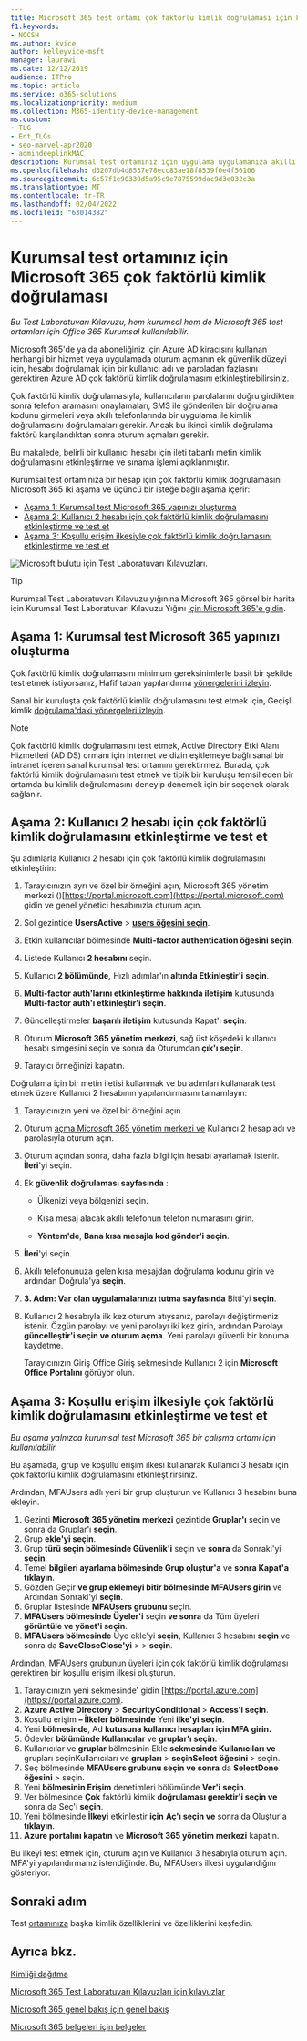 ```yaml
---
title: Microsoft 365 test ortamı çok faktörlü kimlik doğrulaması için kimlik doğrulaması
f1.keywords:
- NOCSH
ms.author: kvice
author: kelleyvice-msft
manager: laurawi
ms.date: 12/12/2019
audience: ITPro
ms.topic: article
ms.service: o365-solutions
ms.localizationpriority: medium
ms.collection: M365-identity-device-management
ms.custom:
- TLG
- Ent_TLGs
- seo-marvel-apr2020
- admindeeplinkMAC
description: Kurumsal test ortamınız için uygulama uygulamanıza akıllı telefona gönderilen metin iletilerini kullanarak çok Microsoft 365 kimlik doğrulamasını yapılandırabilirsiniz.
ms.openlocfilehash: d3207db4d8537e78ecc83ae18f8539f0e4f56106
ms.sourcegitcommit: 6c57f1e90339d5a95c9e7875599dac9d3e032c3a
ms.translationtype: MT
ms.contentlocale: tr-TR
ms.lasthandoff: 02/04/2022
ms.locfileid: "63014382"
---
```

# <a name="multi-factor-authentication-for-your-microsoft-365-for-enterprise-test-environment"></a>Kurumsal test ortamınız için Microsoft 365 çok faktörlü kimlik doğrulaması

*Bu Test Laboratuvarı Kılavuzu, hem kurumsal hem de Microsoft 365 test ortamları için Office 365 Kurumsal kullanılabilir.*

Microsoft 365'de ya da aboneliğiniz için Azure AD kiracısını kullanan herhangi bir hizmet veya uygulamada oturum açmanın ek güvenlik düzeyi için, hesabı doğrulamak için bir kullanıcı adı ve paroladan fazlasını gerektiren Azure AD çok faktörlü kimlik doğrulamasını etkinleştirebilirsiniz.

Çok faktörlü kimlik doğrulamasıyla, kullanıcıların parolalarını doğru girdikten sonra telefon aramasını onaylamaları, SMS ile gönderilen bir doğrulama kodunu girmeleri veya akıllı telefonlarında bir uygulama ile kimlik doğrulamasını doğrulamaları gerekir. Ancak bu ikinci kimlik doğrulama faktörü karşılandıktan sonra oturum açmaları gerekir.
  
Bu makalede, belirli bir kullanıcı hesabı için ileti tabanlı metin kimlik doğrulamasını etkinleştirme ve sınama işlemi açıklanmıştır.
  
Kurumsal test ortamınıza bir hesap için çok faktörlü kimlik doğrulamasını Microsoft 365 iki aşama ve üçüncü bir isteğe bağlı aşama içerir:
- [Aşama 1: Kurumsal test Microsoft 365 yapınızı oluşturma](#phase-1-build-out-your-microsoft-365-for-enterprise-test-environment)
- [Aşama 2: Kullanıcı 2 hesabı için çok faktörlü kimlik doğrulamasını etkinleştirme ve test et](#phase-2-enable-and-test-multi-factor-authentication-for-the-user-2-account)
- [Aşama 3: Koşullu erişim ilkesiyle çok faktörlü kimlik doğrulamasını etkinleştirme ve test et](#phase-3-enable-and-test-multi-factor-authentication-with-a-conditional-access-policy)

![Microsoft bulutu için Test Laboratuvarı Kılavuzları.](../media/m365-enterprise-test-lab-guides/cloud-tlg-icon.png) 
    
> [!TIP]
> Kurumsal Test Laboratuvarı Kılavuzu yığınına Microsoft 365 görsel bir harita için Kurumsal Test Laboratuvarı Kılavuzu Yığını [için Microsoft 365'e gidin](../downloads/Microsoft365EnterpriseTLGStack.pdf).
  
## <a name="phase-1-build-out-your-microsoft-365-for-enterprise-test-environment"></a>Aşama 1: Kurumsal test Microsoft 365 yapınızı oluşturma

Çok faktörlü kimlik doğrulamasını minimum gereksinimlerle basit bir şekilde test etmek istiyorsanız, Hafif taban yapılandırma [yönergelerini izleyin](lightweight-base-configuration-microsoft-365-enterprise.md).
  
Sanal bir kuruluşta çok faktörlü kimlik doğrulamasını test etmek için, Geçişli kimlik [doğrulama'daki yönergeleri izleyin](pass-through-auth-m365-ent-test-environment.md).
  
> [!NOTE]
> Çok faktörlü kimlik doğrulamasını test etmek, Active Directory Etki Alanı Hizmetleri (AD DS) ormanı için İnternet ve dizin eşitlemeye bağlı sanal bir intranet içeren sanal kurumsal test ortamını gerektirmez. Burada, çok faktörlü kimlik doğrulamasını test etmek ve tipik bir kuruluşu temsil eden bir ortamda bu kimlik doğrulamasını deneyip denemek için bir seçenek olarak sağlanır.
  
## <a name="phase-2-enable-and-test-multi-factor-authentication-for-the-user-2-account"></a>Aşama 2: Kullanıcı 2 hesabı için çok faktörlü kimlik doğrulamasını etkinleştirme ve test et

Şu adımlarla Kullanıcı 2 hesabı için çok faktörlü kimlik doğrulamasını etkinleştirin:
  
1. Tarayıcınızın ayrı ve özel bir örneğini açın, Microsoft 365 yönetim merkezi ()[https://portal.microsoft.com](https://portal.microsoft.com) gidin ve genel yönetici hesabınızla oturum açın.
    
2. Sol gezintide **UsersActive** >  <a href="https://go.microsoft.com/fwlink/p/?linkid=834822" target="_blank">**users öğesini seçin**</a>.
    
3. Etkin kullanıcılar bölmesinde **Multi-factor authentication öğesini seçin**.
    
4. Listede Kullanıcı **2 hesabını** seçin.
    
5. Kullanıcı **2 bölümünde,** Hızlı adımlar'ın **altında Etkinleştir'i** **seçin**.
    
6. **Multi-factor auth'larını etkinleştirme hakkında iletişim** kutusunda **Multi-factor auth'ı etkinleştir'i seçin**.
    
7. Güncelleştirmeler **başarılı iletişim** kutusunda Kapat'ı **seçin**.
    
8. Oturum **Microsoft 365 yönetim merkezi**, sağ üst köşedeki kullanıcı hesabı simgesini seçin ve sonra da Oturumdan **çık'ı seçin**.
    
9. Tarayıcı örneğinizi kapatın.
   
Doğrulama için bir metin iletisi kullanmak ve bu adımları kullanarak test etmek üzere Kullanıcı 2 hesabının yapılandırmasını tamamlayın:
  
1. Tarayıcınızın yeni ve özel bir örneğini açın.
    
2. Oturum [açma Microsoft 365 yönetim merkezi ve](https://admin.microsoft.com) Kullanıcı 2 hesap adı ve parolasıyla oturum açın.
    
3. Oturum açından sonra, daha fazla bilgi için hesabı ayarlamak istenir. **İleri**'yi seçin.
    
4. Ek **güvenlik doğrulaması sayfasında** :
    
   - Ülkenizi veya bölgenizi seçin.
    
   - Kısa mesaj alacak akıllı telefonun telefon numarasını girin.
    
   - **Yöntem'de**, **Bana kısa mesajla kod gönder'i seçin**.
    
5. **İleri**'yi seçin.
    
6. Akıllı telefonunuza gelen kısa mesajdan doğrulama kodunu girin ve ardından Doğrula'ya **seçin**.
    
7. **3. Adım: Var olan uygulamalarınızı tutma sayfasında** Bitti'yi **seçin**.
    
8. Kullanıcı 2 hesabıyla ilk kez oturum atıysanız, parolayı değiştirmeniz istenir. Özgün parolayı ve yeni parolayı iki kez girin, ardından Parolayı **güncelleştir'i seçin ve oturum açma**. Yeni parolayı güvenli bir konuma kaydetme.
    
    Tarayıcınızın Giriş Office Giriş sekmesinde Kullanıcı 2 için **Microsoft Office Portalını** görüyor olun.

## <a name="phase-3-enable-and-test-multi-factor-authentication-with-a-conditional-access-policy"></a>Aşama 3: Koşullu erişim ilkesiyle çok faktörlü kimlik doğrulamasını etkinleştirme ve test et

*Bu aşama yalnızca kurumsal test Microsoft 365 bir çalışma ortamı için kullanılabilir.*

Bu aşamada, grup ve koşullu erişim ilkesi kullanarak Kullanıcı 3 hesabı için çok faktörlü kimlik doğrulamasını etkinleştirirsiniz.

Ardından, MFAUsers adlı yeni bir grup oluşturun ve Kullanıcı 3 hesabını buna ekleyin.

1. Gezinti **Microsoft 365 yönetim merkezi** gezintide **Gruplar'ı** seçin ve sonra da Gruplar'ı <a href="https://go.microsoft.com/fwlink/p/?linkid=2052855" target="_blank">**seçin**</a>.
2. Grup **ekle'yi seçin**.
3. Grup **türü seçin bölmesinde Güvenlik'i** seçin ve **sonra** da Sonraki'yi **seçin**.
4. Temel **bilgileri ayarlama bölmesinde Grup oluştur'a** ve **sonra Kapat'a** **tıklayın**.
5. Gözden Geçir **ve grup eklemeyi bitir bölmesinde** **MFAUsers girin** ve Ardından Sonraki'yi **seçin**.
6. Gruplar listesinde **MFAUsers grubunu** seçin.
7. **MFAUsers bölmesinde Üyeler'i** seçin **ve sonra** da Tüm üyeleri **görüntüle ve yönet'i seçin**.
8. **MFAUsers bölmesinde** Üye ekle'yi **seçin,** Kullanıcı 3 hesabını **seçin** ve sonra da **SaveCloseClose'yi** >  >  **seçin**.

Ardından, MFAUsers grubunun üyeleri için çok faktörlü kimlik doğrulaması gerektiren bir koşullu erişim ilkesi oluşturun.

1. Tarayıcınızın yeni sekmesinde' gidin [https://portal.azure.com](https://portal.azure.com).
2. **Azure Active Directory** >  **SecurityConditional** >  **Access'i seçin**.
3. Koşullu erişim **– İlkeler bölmesinde** Yeni **ilke'yi seçin**.
4. Yeni **bölmesinde**, Ad **kutusuna kullanıcı hesapları için MFA** **girin.**
5. Ödevler **bölümünde Kullanıcılar** ve **gruplar'ı seçin**.
6. Kullanıcılar ve **gruplar** bölmesinin Ekle **sekmesinde Kullanıcıları ve** grupları seçinKullanıcıları ve **grupları** >  **seçinSelect** **öğesini** >  seçin.
7. Seç bölmesinde  **MFAUsers grubunu seçin ve sonra** da **SelectDone öğesini** >  seçin.
8. Yeni **bölmesinin Erişim** denetimleri bölümünde **Ver'i** **seçin**.
9. Ver bölmesinde **Çok** faktörlü kimlik **doğrulaması gerektir'i seçin ve** sonra da Seç'i **seçin**.
10. Yeni bölmesinde **İlkeyi** etkinleştir **için** **Aç'ı seçin ve** sonra da Oluştur'a **tıklayın**.
11. **Azure portalını kapatın** ve **Microsoft 365 yönetim merkezi** kapatın.

Bu ilkeyi test etmek için, oturum açın ve Kullanıcı 3 hesabıyla oturum açın. MFA'yi yapılandırmanız istendiğinde. Bu, MFAUsers ilkesi uygulandığını gösteriyor.

## <a name="next-step"></a>Sonraki adım

Test [ortamınıza](m365-enterprise-test-lab-guides.md#identity) başka kimlik özelliklerini ve özelliklerini keşfedin.

## <a name="see-also"></a>Ayrıca bkz.

[Kimliği dağıtma](deploy-identity-solution-overview.md)

[Microsoft 365 Test Laboratuvarı Kılavuzları için kılavuzlar](m365-enterprise-test-lab-guides.md)

[Microsoft 365 genel bakış için genel bakış](microsoft-365-overview.md)

[Microsoft 365 belgeleri için belgeler](/microsoft-365-enterprise/)